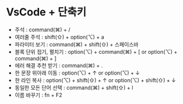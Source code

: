 # VsCode + 단축키
* 주석 : command(⌘) + /
* 여러줄 주석 : shift(⇧) + option(⌥) + a
* 파라미터 보기 : command(⌘) + shift(⇧) + 스페이스바
* 블록 단위 접기, 펼치기 : option(⌥) + command(⌘) + [ or option(⌥) + command(⌘) + ]
* 에러 해결 추천 받기 : command(⌘) + .
* 한 문장 위아래 이동 : option(⌥) + ↑ or option(⌥) + ↓
* 한 라인 복사 : option(⌥) + shift(⇧) + ↑ or option(⌥) + shift(⇧) + ↓
* 동일한 모든 단어 선택 : command(⌘) + shift(⇧) + l
* 이름 바꾸기 : fn + F2